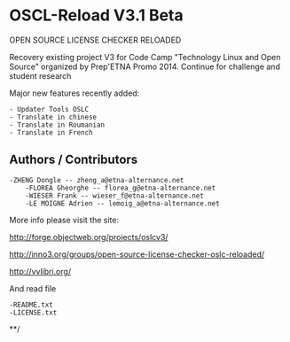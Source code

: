 OSCL-Reload V3.1 Beta
=====================

OPEN SOURCE LICENSE CHECKER RELOADED

 Recovery existing project V3 for Code Camp "Technology Linux and Open Source"
 organized by Prep'ETNA Promo 2014. Continue for challenge and student research
 

Major new features recently added:

	- Updater Tools OSLC
	- Translate in chinese
	- Translate in Roumanian
	- Translate in French

Authors / Contributors
----------------------

	-ZHENG Dongle -- zheng_a@etna-alternance.net
     	-FLOREA Gheorghe -- florea_g@etna-alternance.net
     	-WIESER Frank -- wieser_f@etna-alternance.net
     	-LE MOIGNE Adrien -- lemoig_a@etna-alternance.net

More info please visit the site:

http://forge.objectweb.org/projects/oslcv3/

http://inno3.org/groups/open-source-license-checker-oslc-reloaded/

http://vvlibri.org/

And read file 

	-README.txt
	-LICENSE.txt

**/
